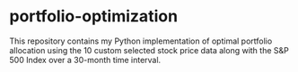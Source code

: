 # portfolio-optimization
This repository contains my Python implementation of optimal portfolio allocation using the 10 custom selected stock price data along with the S&amp;P 500 Index over a 30-month time interval.

